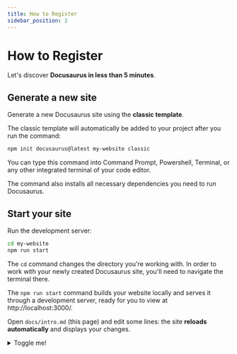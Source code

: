 ```yaml
---
title: How to Register
sidebar_position: 2
---
```

# How to Register

Let's discover **Docusaurus in less than 5 minutes**.

## Generate a new site

Generate a new Docusaurus site using the **classic template**.

The classic template will automatically be added to your project after you run the command:

```bash
npm init docusaurus@latest my-website classic
```

You can type this command into Command Prompt, Powershell, Terminal, or any other integrated terminal of your code editor.

The command also installs all necessary dependencies you need to run Docusaurus.

## Start your site

Run the development server:

```bash
cd my-website
npm run start
```

The `cd` command changes the directory you're working with. In order to work with your newly created Docusaurus site, you'll need to navigate the terminal there.

The `npm run start` command builds your website locally and serves it through a development server, ready for you to view at http://localhost:3000/.

Open `docs/intro.md` (this page) and edit some lines: the site **reloads automatically** and displays your changes.

<details>
  <summary>Toggle me!</summary>

This is the detailed content

```js
console.log("Markdown features including the code block are available");
```

You can use Markdown here including **bold** and *italic* text, and [inline link](https://docusaurus.io)

  <details>
    <summary>Nested toggle! Some surprise inside...</summary>

```
😲😲😲😲😲
```

  </details>
</details>
